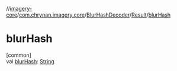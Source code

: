 //[imagery-core](../../../../index.md)/[com.chrynan.imagery.core](../../index.md)/[BlurHashDecoder](../index.md)/[Result](index.md)/[blurHash](blur-hash.md)

# blurHash

[common]\
val [blurHash](blur-hash.md): [String](https://kotlinlang.org/api/latest/jvm/stdlib/kotlin/-string/index.html)
